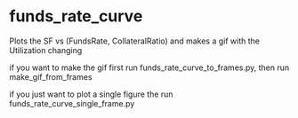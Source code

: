 # funds_rate_curve
Plots the SF vs (FundsRate, CollateralRatio) and makes a gif with the Utilization changing 

if you want to make the gif first run funds_rate_curve_to_frames.py, then run make_gif_from_frames


if you just want to plot a single figure the run funds_rate_curve_single_frame.py

